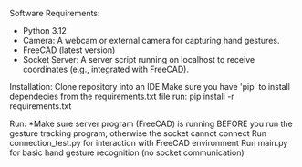 Software Requirements:
- Python 3.12
- Camera: A webcam or external camera for capturing hand gestures.
- FreeCAD (latest version)
- Socket Server: A server script running on localhost to receive coordinates (e.g., integrated with FreeCAD).

Installation:
Clone repository into an IDE
Make sure you have 'pip' to install dependecies from the requirements.txt file
run: pip install -r requirements.txt

Run:
*Make sure server program (FreeCAD) is running BEFORE you run the gesture tracking program, otherwise the socket cannot connect
Run connection_test.py for interaction with FreeCAD environment
Run main.py for basic hand gesture recognition (no socket communication)
